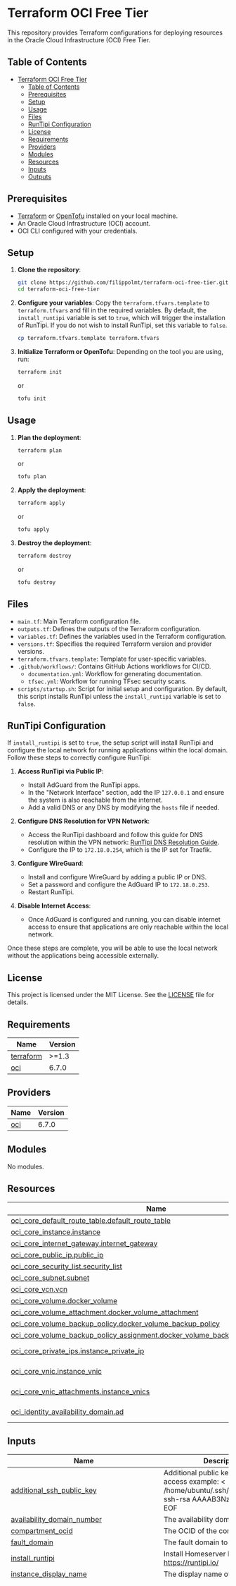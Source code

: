 # Terraform OCI Free Tier

This repository provides Terraform configurations for deploying resources in the Oracle Cloud Infrastructure (OCI) Free Tier.

## Table of Contents

- [Terraform OCI Free Tier](#terraform-oci-free-tier)
  - [Table of Contents](#table-of-contents)
  - [Prerequisites](#prerequisites)
  - [Setup](#setup)
  - [Usage](#usage)
  - [Files](#files)
  - [RunTipi Configuration](#runtipi-configuration)
  - [License](#license)
  - [Requirements](#requirements)
  - [Providers](#providers)
  - [Modules](#modules)
  - [Resources](#resources)
  - [Inputs](#inputs)
  - [Outputs](#outputs)

## Prerequisites

- [Terraform](https://developer.hashicorp.com/terraform/install) or [OpenTofu](https://opentofu.org/docs/intro/install/) installed on your local machine.
- An Oracle Cloud Infrastructure (OCI) account.
- OCI CLI configured with your credentials.

## Setup

1. **Clone the repository**:
    ```bash
    git clone https://github.com/filippolmt/terraform-oci-free-tier.git
    cd terraform-oci-free-tier
    ```

2. **Configure your variables**:
    Copy the `terraform.tfvars.template` to `terraform.tfvars` and fill in the required variables.
    By default, the `install_runtipi` variable is set to `true`, which will trigger the installation of RunTipi. If you do not wish to install RunTipi, set this variable to `false`.
    ```bash
    cp terraform.tfvars.template terraform.tfvars
    ```

3. **Initialize Terraform or OpenTofu**:
    Depending on the tool you are using, run:
    ```bash
    terraform init
    ```
    or
    ```bash
    tofu init
    ```

## Usage

1. **Plan the deployment**:
    ```bash
    terraform plan
    ```
    or
    ```bash
    tofu plan
    ```

2. **Apply the deployment**:
    ```bash
    terraform apply
    ```
    or
    ```bash
    tofu apply
    ```

3. **Destroy the deployment**:
    ```bash
    terraform destroy
    ```
    or
    ```bash
    tofu destroy
    ```

## Files

- `main.tf`: Main Terraform configuration file.
- `outputs.tf`: Defines the outputs of the Terraform configuration.
- `variables.tf`: Defines the variables used in the Terraform configuration.
- `versions.tf`: Specifies the required Terraform version and provider versions.
- `terraform.tfvars.template`: Template for user-specific variables.
- `.github/workflows/`: Contains GitHub Actions workflows for CI/CD.
    - `documentation.yml`: Workflow for generating documentation.
    - `tfsec.yml`: Workflow for running TFsec security scans.
- `scripts/startup.sh`: Script for initial setup and configuration. By default, this script installs RunTipi unless the `install_runtipi` variable is set to `false`.

## RunTipi Configuration

If `install_runtipi` is set to `true`, the setup script will install RunTipi and configure the local network for running applications within the local domain. Follow these steps to correctly configure RunTipi:

1. **Access RunTipi via Public IP**:
    - Install AdGuard from the RunTipi apps.
    - In the "Network Interface" section, add the IP `127.0.0.1` and ensure the system is also reachable from the internet.
    - Add a valid DNS or any DNS by modifying the `hosts` file if needed.

2. **Configure DNS Resolution for VPN Network**:
    - Access the RunTipi dashboard and follow this guide for DNS resolution within the VPN network: [RunTipi DNS Resolution Guide](https://runtipi.io/docs/guides/local-certificate#dns-resolution).
    - Configure the IP to `172.18.0.254`, which is the IP set for Traefik.

3. **Configure WireGuard**:
    - Install and configure WireGuard by adding a public IP or DNS.
    - Set a password and configure the AdGuard IP to `172.18.0.253`.
    - Restart RunTipi.

4. **Disable Internet Access**:
    - Once AdGuard is configured and running, you can disable internet access to ensure that applications are only reachable within the local network.

Once these steps are complete, you will be able to use the local network without the applications being accessible externally.

## License

This project is licensed under the MIT License. See the [LICENSE](./LICENSE) file for details.

<!-- BEGIN_TF_DOCS -->
## Requirements

| Name | Version |
|------|---------|
| <a name="requirement_terraform"></a> [terraform](#requirement\_terraform) | >=1.3 |
| <a name="requirement_oci"></a> [oci](#requirement\_oci) | 6.7.0 |

## Providers

| Name | Version |
|------|---------|
| <a name="provider_oci"></a> [oci](#provider\_oci) | 6.7.0 |

## Modules

No modules.

## Resources

| Name | Type |
|------|------|
| [oci_core_default_route_table.default_route_table](https://registry.terraform.io/providers/oracle/oci/6.7.0/docs/resources/core_default_route_table) | resource |
| [oci_core_instance.instance](https://registry.terraform.io/providers/oracle/oci/6.7.0/docs/resources/core_instance) | resource |
| [oci_core_internet_gateway.internet_gateway](https://registry.terraform.io/providers/oracle/oci/6.7.0/docs/resources/core_internet_gateway) | resource |
| [oci_core_public_ip.public_ip](https://registry.terraform.io/providers/oracle/oci/6.7.0/docs/resources/core_public_ip) | resource |
| [oci_core_security_list.security_list](https://registry.terraform.io/providers/oracle/oci/6.7.0/docs/resources/core_security_list) | resource |
| [oci_core_subnet.subnet](https://registry.terraform.io/providers/oracle/oci/6.7.0/docs/resources/core_subnet) | resource |
| [oci_core_vcn.vcn](https://registry.terraform.io/providers/oracle/oci/6.7.0/docs/resources/core_vcn) | resource |
| [oci_core_volume.docker_volume](https://registry.terraform.io/providers/oracle/oci/6.7.0/docs/resources/core_volume) | resource |
| [oci_core_volume_attachment.docker_volume_attachment](https://registry.terraform.io/providers/oracle/oci/6.7.0/docs/resources/core_volume_attachment) | resource |
| [oci_core_volume_backup_policy.docker_volume_backup_policy](https://registry.terraform.io/providers/oracle/oci/6.7.0/docs/resources/core_volume_backup_policy) | resource |
| [oci_core_volume_backup_policy_assignment.docker_volume_backup_policy_assignment](https://registry.terraform.io/providers/oracle/oci/6.7.0/docs/resources/core_volume_backup_policy_assignment) | resource |
| [oci_core_private_ips.instance_private_ip](https://registry.terraform.io/providers/oracle/oci/6.7.0/docs/data-sources/core_private_ips) | data source |
| [oci_core_vnic.instance_vnic](https://registry.terraform.io/providers/oracle/oci/6.7.0/docs/data-sources/core_vnic) | data source |
| [oci_core_vnic_attachments.instance_vnics](https://registry.terraform.io/providers/oracle/oci/6.7.0/docs/data-sources/core_vnic_attachments) | data source |
| [oci_identity_availability_domain.ad](https://registry.terraform.io/providers/oracle/oci/6.7.0/docs/data-sources/identity_availability_domain) | data source |

## Inputs

| Name | Description | Type | Default | Required |
|------|-------------|------|---------|:--------:|
| <a name="input_additional_ssh_public_key"></a> [additional\_ssh\_public\_key](#input\_additional\_ssh\_public\_key) | Additional public key to use for SSH access example: <<EOF > /home/ubuntu/.ssh/authorized\_keys ssh-rsa AAAAB3NzaC1yc2EAA EOF | `string` | `""` | no |
| <a name="input_availability_domain_number"></a> [availability\_domain\_number](#input\_availability\_domain\_number) | The availability domain number | `number` | `1` | no |
| <a name="input_compartment_ocid"></a> [compartment\_ocid](#input\_compartment\_ocid) | The OCID of the compartment | `string` | n/a | yes |
| <a name="input_fault_domain"></a> [fault\_domain](#input\_fault\_domain) | The fault domain to deploy to | `string` | `"FAULT-DOMAIN-2"` | no |
| <a name="input_install_runtipi"></a> [install\_runtipi](#input\_install\_runtipi) | Install Homeserver Runtipi refs: https://runtipi.io/ | `bool` | `true` | no |
| <a name="input_instance_display_name"></a> [instance\_display\_name](#input\_instance\_display\_name) | The display name of the instance | `string` | `"DockerHost"` | no |
| <a name="input_instance_image_ocid"></a> [instance\_image\_ocid](#input\_instance\_image\_ocid) | The OCID of the image to use for the instance | `map(any)` | <pre>{<br>  "af-johannesburg-1": "ocid1.image.oc1.af-johannesburg-1.aaaaaaaa7xnljvdm5kpk4m7zt7spaqyb3qjikwitnzpoebw7ggamy4exzv7a",<br>  "ap-chuncheon-1": "ocid1.image.oc1.ap-chuncheon-1.aaaaaaaaqlcsenyb566zfbppypis3wnpdi5wzgvh6ni4njx6ni3b54h2f46a",<br>  "ap-hyderabad-1": "ocid1.image.oc1.ap-hyderabad-1.aaaaaaaauqklehbg4utigurndarajxvpcrlokn7doqm2ctwplxqsni76wkza",<br>  "ap-melbourne-1": "ocid1.image.oc1.ap-melbourne-1.aaaaaaaaxttpznd6kgln75wmdtalxmh374dc7vryk6ogxy4odv7ah5oh4coa",<br>  "ap-mumbai-1": "ocid1.image.oc1.ap-mumbai-1.aaaaaaaaroeqq2dbas6jtuyszivuul4z2kec2fytvefcx4yn6nmxo2dmgo5a",<br>  "ap-osaka-1": "ocid1.image.oc1.ap-osaka-1.aaaaaaaaslgmmzf52mm5i6fnyeudflxyfpdopd34vezjngyac7r4k4zvsxza",<br>  "ap-seoul-1": "ocid1.image.oc1.ap-seoul-1.aaaaaaaamflo2tuozxfqsfe2ouyldnliqzzbzdnjgixjchsyl36zhz6ued5q",<br>  "ap-singapore-1": "ocid1.image.oc1.ap-singapore-1.aaaaaaaazmtpusw5a62d2ohooa4q3nu3atfpv2hrldek72d3l5ikmghardsq",<br>  "ap-sydney-1": "ocid1.image.oc1.ap-sydney-1.aaaaaaaaerkvnleaqrw5ugplx3k2el5l4pz4rr3exfbjna6ryj5fylocmnma",<br>  "ap-tokyo-1": "ocid1.image.oc1.ap-tokyo-1.aaaaaaaal3hqdorzbtai6mc4bwggjshnog7u4i3xj7jz3v4xtimlmmkqy7ya",<br>  "ca-montreal-1": "ocid1.image.oc1.ca-montreal-1.aaaaaaaaun5fmmveoxeebsdnbs3dp3llsfmf3ol657aa7d3bshvnacxa45eq",<br>  "ca-toronto-1": "ocid1.image.oc1.ca-toronto-1.aaaaaaaauzynkrnddymm7346qpdzemhwqfigibq655ufdywbewpv2n4kmhtq",<br>  "eu-amsterdam-1": "ocid1.image.oc1.eu-amsterdam-1.aaaaaaaal3y4fa7lj6deamse4m4ukkznfeoywb5h6r2y6qdwdqynh2rkx5tq",<br>  "eu-frankfurt-1": "ocid1.image.oc1.eu-frankfurt-1.aaaaaaaaylcz7y7w6uolelzd6ruexuqkufkqqgg2nrr6xnvhtukysuolzv4q",<br>  "eu-madrid-1": "ocid1.image.oc1.eu-madrid-1.aaaaaaaaw7wlmoprvzhu5ogyw6zjgdkclgyjidubfh2kzi27ns5tsl4agwcq",<br>  "eu-marseille-1": "ocid1.image.oc1.eu-marseille-1.aaaaaaaao7fvqbnna7orz4xnnpv3vlitdnnmesnz4gk5pzgvfcxgmadmoc4q",<br>  "eu-milan-1": "ocid1.image.oc1.eu-milan-1.aaaaaaaafofjducrv2pz7kj7thpbty2hyv37dtxce3x6cp5rwf2cngi7flva",<br>  "eu-paris-1": "ocid1.image.oc1.eu-paris-1.aaaaaaaaqnoet4akmzpatmorbqio4srukhrd434xh6kg37jp6f4hdlt5mbiq",<br>  "eu-stockholm-1": "ocid1.image.oc1.eu-stockholm-1.aaaaaaaavni5omi3qljq5umzlymbzxdczn3cmvgnfwb4tdfsls6qyehlv43q",<br>  "eu-zurich-1": "ocid1.image.oc1.eu-zurich-1.aaaaaaaaswipxdoxr6pwu2mjk6lff5r4prkmuhufucw5kjaf7446ksx37d7q",<br>  "il-jerusalem-1": "ocid1.image.oc1.il-jerusalem-1.aaaaaaaadzptbcjtrf7tx5sejgc7onb47u5ckrvakivyk6d2lueukm4uumsq",<br>  "me-abudhabi-1": "ocid1.image.oc1.me-abudhabi-1.aaaaaaaaocrezb6kjxfj6ksp6xqpq2rvdxujxfk7sjrvcyjtavjs4eyzy4na",<br>  "me-dubai-1": "ocid1.image.oc1.me-dubai-1.aaaaaaaaiiykp2iuznxgzrcrm2ln6o5nhfpfwuzlmwkvnmwgrzv747wfhowq",<br>  "me-jeddah-1": "ocid1.image.oc1.me-jeddah-1.aaaaaaaaaicrqlmq7qfk7gh2dnw5ett3z5qqwzof7kzt7mwij6fmwzqhi22a",<br>  "mx-monterrey-1": "ocid1.image.oc1.mx-monterrey-1.aaaaaaaaxqkk6akz7d2d356dk742kxq53kkfemewtlun6gj5jceeaddu2tkq",<br>  "mx-queretaro-1": "ocid1.image.oc1.mx-queretaro-1.aaaaaaaakty7iicnprrzzdv7mr5onnbigbq6i4vaudobx3x6ya34uryrrmqa",<br>  "sa-bogota-1": "ocid1.image.oc1.sa-bogota-1.aaaaaaaagpfqtybbtm5pikjd6qivrjd6d7p7y556rystirdayle6n3nxdzoa",<br>  "sa-santiago-1": "ocid1.image.oc1.sa-santiago-1.aaaaaaaan4ex5fu662bmizpkpu3vxalty7j6waowogwmebiyijhiomin2yja",<br>  "sa-saopaulo-1": "ocid1.image.oc1.sa-saopaulo-1.aaaaaaaaeor33zqzryd3smqgyg2arr4whsuobbtlwzxazovoto5vjnckaacq",<br>  "sa-valparaiso-1": "ocid1.image.oc1.sa-valparaiso-1.aaaaaaaafj5y2dbizrqlr44ytyxukkejp3heuork3whgdec7h5sw3ckw7whq",<br>  "sa-vinhedo-1": "ocid1.image.oc1.sa-vinhedo-1.aaaaaaaahwildebomq43h7xaufnbkgx6n2qvn5kihndcvkzmjy3vhwaqx5ka",<br>  "uk-cardiff-1": "ocid1.image.oc1.uk-cardiff-1.aaaaaaaak55bg7dku2z3smbb3nczyj6jwmhlashfazcc3iemqmbwyjthic5a",<br>  "uk-london-1": "ocid1.image.oc1.uk-london-1.aaaaaaaantzj7ujtr5wcojxtgc76oveoq5xcz7egczd56x67wivib3hfak3q",<br>  "us-ashburn-1": "ocid1.image.oc1.iad.aaaaaaaai42i6avvfxqawj3bjl5uzhlyq5lqkqhbeg4lpo5corvwqgnvrloq",<br>  "us-chicago-1": "ocid1.image.oc1.us-chicago-1.aaaaaaaazcw4u4fboyq5t33t7dj3jbwqvgy4jbkgxfmtxs2xxdnczshdhusa",<br>  "us-phoenix-1": "ocid1.image.oc1.phx.aaaaaaaativnqm7keyzvvmetzp5cxlavfk5xyylt6w2epbjjjwmkv6xijnbq",<br>  "us-sanjose-1": "ocid1.image.oc1.us-sanjose-1.aaaaaaaaouu2iwsejzxx3mqrczvmcx3az4jcnztjoysn3whf2oxamob22jqq"<br>}</pre> | no |
| <a name="input_instance_shape"></a> [instance\_shape](#input\_instance\_shape) | The shape of the instance | `string` | `"VM.Standard.A1.Flex"` | no |
| <a name="input_instance_shape_boot_volume_size_in_gbs"></a> [instance\_shape\_boot\_volume\_size\_in\_gbs](#input\_instance\_shape\_boot\_volume\_size\_in\_gbs) | The size of the boot volume in GBs | `string` | `"50"` | no |
| <a name="input_instance_shape_config_memory_in_gbs"></a> [instance\_shape\_config\_memory\_in\_gbs](#input\_instance\_shape\_config\_memory\_in\_gbs) | The amount of memory in GBs for the instance | `string` | `"24"` | no |
| <a name="input_instance_shape_config_ocpus"></a> [instance\_shape\_config\_ocpus](#input\_instance\_shape\_config\_ocpus) | The number of OCPUs for the instance | `string` | `"4"` | no |
| <a name="input_instance_shape_docker_volume_size_in_gbs"></a> [instance\_shape\_docker\_volume\_size\_in\_gbs](#input\_instance\_shape\_docker\_volume\_size\_in\_gbs) | The size of the docker volume in GBs | `string` | `"150"` | no |
| <a name="input_oracle_api_key_fingerprint"></a> [oracle\_api\_key\_fingerprint](#input\_oracle\_api\_key\_fingerprint) | The fingerprint of the public key | `string` | n/a | yes |
| <a name="input_oracle_api_private_key_path"></a> [oracle\_api\_private\_key\_path](#input\_oracle\_api\_private\_key\_path) | The path to the private key | `string` | `"~/.oci/oci_api_key.pem"` | no |
| <a name="input_region"></a> [region](#input\_region) | The region to deploy to | `string` | `"eu-milan-1"` | no |
| <a name="input_security_list_rules"></a> [security\_list\_rules](#input\_security\_list\_rules) | The security list rules | <pre>list(object({<br>    protocol  = string<br>    source    = string<br>    stateless = bool<br>    tcp_options = object({<br>      source_port_range = object({<br>        min = number<br>        max = number<br>      })<br>      min = number<br>      max = number<br>    })<br>    udp_options = object({<br>      source_port_range = object({<br>        min = number<br>        max = number<br>      })<br>      min = number<br>      max = number<br>    })<br>    icmp_options = object({<br>      type = number<br>      code = number<br>    })<br>  }))</pre> | <pre>[<br>  {<br>    "icmp_options": null,<br>    "protocol": "6",<br>    "source": "0.0.0.0/0",<br>    "stateless": false,<br>    "tcp_options": {<br>      "max": 22,<br>      "min": 22,<br>      "source_port_range": {<br>        "max": 65535,<br>        "min": 1<br>      }<br>    },<br>    "udp_options": null<br>  },<br>  {<br>    "icmp_options": null,<br>    "protocol": "17",<br>    "source": "0.0.0.0/0",<br>    "stateless": false,<br>    "tcp_options": null,<br>    "udp_options": {<br>      "max": 51820,<br>      "min": 51820,<br>      "source_port_range": {<br>        "max": 65535,<br>        "min": 1<br>      }<br>    }<br>  },<br>  {<br>    "icmp_options": {<br>      "code": 4,<br>      "type": 3<br>    },<br>    "protocol": "1",<br>    "source": "0.0.0.0/0",<br>    "stateless": false,<br>    "tcp_options": null,<br>    "udp_options": null<br>  }<br>]</pre> | no |
| <a name="input_ssh_public_key"></a> [ssh\_public\_key](#input\_ssh\_public\_key) | The public key to use for SSH access | `string` | n/a | yes |
| <a name="input_tenancy_ocid"></a> [tenancy\_ocid](#input\_tenancy\_ocid) | The OCID of the tenancy | `string` | n/a | yes |
| <a name="input_user_ocid"></a> [user\_ocid](#input\_user\_ocid) | The OCID of the user to use for authentication | `string` | n/a | yes |
| <a name="input_vcn_cidr_block"></a> [vcn\_cidr\_block](#input\_vcn\_cidr\_block) | The CIDR block for the VCN | `string` | `"10.1.0.0/16"` | no |

## Outputs

| Name | Description |
|------|-------------|
| <a name="output_instance_id"></a> [instance\_id](#output\_instance\_id) | The OCID of the instance |
| <a name="output_private_ip"></a> [private\_ip](#output\_private\_ip) | The private IP of the instance |
| <a name="output_public_ip"></a> [public\_ip](#output\_public\_ip) | The public IP of the instance |
<!-- END_TF_DOCS -->
